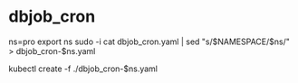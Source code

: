 # dbjob_cron

ns=pro
export ns
sudo -i
cat dbjob_cron.yaml | sed "s/\$NAMESPACE/$ns/" > dbjob_cron-$ns.yaml

kubectl create -f ./dbjob_cron-$ns.yaml
